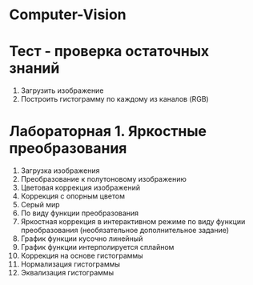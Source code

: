 # Computer-Vision

# Тест - проверка остаточных знаний
1. Загрузить изображение
2. Построить гистограмму по каждому из каналов (RGB)

# Лабораторная 1. Яркостные преобразования
1. Загрузка изображения
2. Преобразование к полутоновому изображению
3. Цветовая коррекция изображений
  1. Коррекция с опорным цветом
  2. Серый мир
  3. По виду функции преобразования
4. Яркостная коррекция в интерактивном режиме по виду функции преобразования (необязательное дополнительное задание)
  1. График функции кусочно линейный
  2. График функции интерполируется сплайном
5. Коррекция на основе гистограммы
  1. Нормализация гистограммы
  2. Эквализация гистограммы
